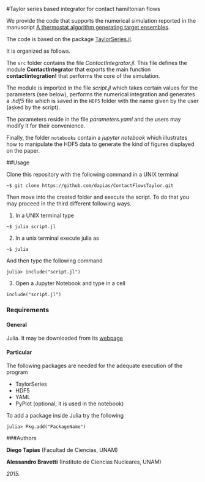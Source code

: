 #Taylor series based integrator for contact hamiltonian flows

We provide the code that supports the numerical simulation reported in the manuscript [A thermostat algorithm generating target ensembles](http://arxiv.org/abs/1510.03942).

The code is based on the package  [TaylorSeries.jl](https://github.com/JuliaDiff/TaylorSeries.jl).

It is organized as follows.

The ``src`` folder contains the file  *ContactIntegrator.jl*. This file defines the module **ContactIntegrator** that exports the main function **contactintegration!** that performs the core of the simulation.

The module is imported in the file *script.jl* which takes certain values for the parameters (see below), performs the numerical integration and generates a *.hdf5* file which is saved in the ``HDF5`` folder with the name given by the user (asked by the script).

The parameters reside in the file *parameters.yaml* and the users may modify it for their convenience.

Finally, the folder ``notebooks`` contain a *jupyter notebook* which illustrates how to manipulate the HDF5 data to generate the kind of figures displayed on the paper.

##Usage

Clone this repository with the following command in a UNIX terminal
```
~$ git clone https://github.com/dapias/ContactFlowsTaylor.git
```

Then move into the created folder and execute the script.  To do that you may proceed in the third different following ways.

1. In a UNIX terminal type

 ```
 ~$ julia script.jl
 ```
2. In a unix terminal execute julia as
 ```
 ~$ julia
 ```
And then type the following command
 ```
 julia> include("script.jl")
 ```

3. Open a Jupyter Notebook and type in a cell
 ```
 include("script.jl")
 ```

### Requirements

#### General
Julia. It may be downloaded from its [webpage](http://julialang.org/downloads/)

#### Particular
The following packages are needed for the adequate execution of the program

- TaylorSeries
- HDF5
- YAML
- PyPlot (optional, it is used in the notebook)

To add a package inside Julia try the following
```
julia> Pkg.add("PackageName")
```

###Authors

**Diego Tapias** (Facultad de Ciencias, UNAM)

**Alessandro Bravetti** (Instituto de Ciencias Nucleares, UNAM)

*2015.*








